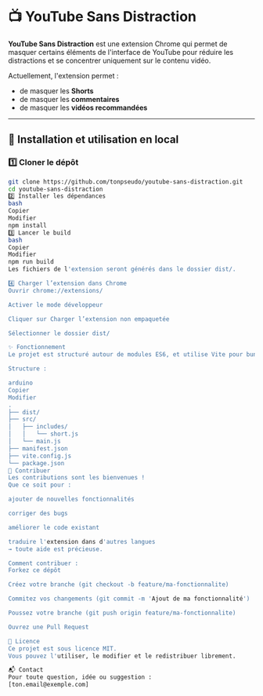# 📺 YouTube Sans Distraction

**YouTube Sans Distraction** est une extension Chrome qui permet de masquer certains éléments de l'interface de YouTube pour réduire les distractions et se concentrer uniquement sur le contenu vidéo.

Actuellement, l'extension permet :
- de masquer les **Shorts**
- de masquer les **commentaires**
- de masquer les **vidéos recommandées**

---

## 🚀 Installation et utilisation en local

### 1️⃣ Cloner le dépôt

```bash
git clone https://github.com/tonpseudo/youtube-sans-distraction.git
cd youtube-sans-distraction
2️⃣ Installer les dépendances
bash
Copier
Modifier
npm install
3️⃣ Lancer le build
bash
Copier
Modifier
npm run build
Les fichiers de l'extension seront générés dans le dossier dist/.

4️⃣ Charger l’extension dans Chrome
Ouvrir chrome://extensions/

Activer le mode développeur

Cliquer sur Charger l’extension non empaquetée

Sélectionner le dossier dist/

✨ Fonctionnement
Le projet est structuré autour de modules ES6, et utilise Vite pour bundler tous les scripts en un seul fichier compatible avec Manifest v3.

Structure :

arduino
Copier
Modifier
.
├── dist/
├── src/
│   ├── includes/
│   │   └── short.js
│   └── main.js
├── manifest.json
├── vite.config.js
└── package.json
🤝 Contribuer
Les contributions sont les bienvenues !
Que ce soit pour :

ajouter de nouvelles fonctionnalités

corriger des bugs

améliorer le code existant

traduire l'extension dans d'autres langues
→ toute aide est précieuse.

Comment contribuer :
Forkez ce dépôt

Créez votre branche (git checkout -b feature/ma-fonctionnalite)

Commitez vos changements (git commit -m 'Ajout de ma fonctionnalité')

Poussez votre branche (git push origin feature/ma-fonctionnalite)

Ouvrez une Pull Request

📄 Licence
Ce projet est sous licence MIT.
Vous pouvez l'utiliser, le modifier et le redistribuer librement.

📬 Contact
Pour toute question, idée ou suggestion :
[ton.email@exemple.com]
